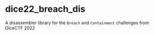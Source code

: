 # dice22_breach_dis
A disassembler library for the `Breach` and `Containment` challenges from DiceCTF 2022
